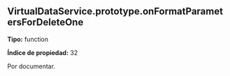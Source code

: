 ## VirtualDataService.prototype.onFormatParametersForDeleteOne

**Tipo:** function

**Índice de propiedad:** 32

Por documentar.




